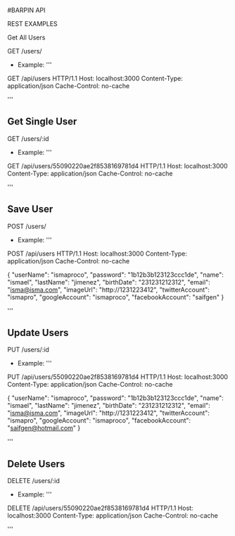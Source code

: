 #BARPIN API

REST EXAMPLES

Get All Users

GET /users/

- Example:
'''

GET /api/users HTTP/1.1
Host: localhost:3000
Content-Type: application/json
Cache-Control: no-cache

'''

Get Single User
---------------

GET /users/:id

- Example:
'''

GET /api/users/55090220ae2f8538169781d4 HTTP/1.1
Host: localhost:3000
Content-Type: application/json
Cache-Control: no-cache

'''


Save User
---------------

POST /users/

- Example:
'''

POST /api/users HTTP/1.1
Host: localhost:3000
Content-Type: application/json
Cache-Control: no-cache

{ "userName": "ismaproco", "password": "1b12b3b123123ccc1de", "name": "ismael", "lastName": "jimenez", "birthDate": "231231212312", "email": "isma@isma.com", "imageUrl": "http://1231223412", "twitterAccount": "ismapro", "googleAccount": "ismaproco", "facebookAccount": "saifgen" }


'''

Update Users
---------------

PUT /users/:id

- Example:
'''

PUT /api/users/55090220ae2f8538169781d4 HTTP/1.1
Host: localhost:3000
Content-Type: application/json
Cache-Control: no-cache

{ "userName": "ismaproco", "password": "1b12b3b123123ccc1de", "name": "ismael", "lastName": "jimenez", "birthDate": "231231212312", "email": "isma@isma.com", "imageUrl": "http://1231223412", "twitterAccount": "ismapro", "googleAccount": "ismaproco", "facebookAccount": "saifgen@hotmail.com" }


'''

Delete Users
---------------

DELETE /users/:id

- Example:
'''

DELETE /api/users/55090220ae2f8538169781d4 HTTP/1.1
Host: localhost:3000
Content-Type: application/json
Cache-Control: no-cache

'''